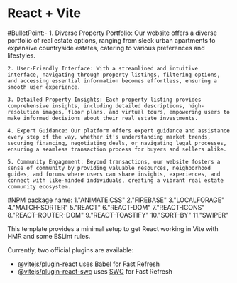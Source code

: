 # React + Vite
#BulletPoint:-
    1. Diverse Property Portfolio: Our website offers a diverse portfolio of real estate options, ranging from sleek urban apartments to expansive countryside estates, catering to various preferences and lifestyles.

    2. User-Friendly Interface: With a streamlined and intuitive interface, navigating through property listings, filtering options, and accessing essential information becomes effortless, ensuring a smooth user experience.

    3. Detailed Property Insights: Each property listing provides comprehensive insights, including detailed descriptions, high-resolution images, floor plans, and virtual tours, empowering users to make informed decisions about their real estate investments.

    4. Expert Guidance: Our platform offers expert guidance and assistance every step of the way, whether it's understanding market trends, securing financing, negotiating deals, or navigating legal processes, ensuring a seamless transaction process for buyers and sellers alike.

    5. Community Engagement: Beyond transactions, our website fosters a sense of community by providing valuable resources, neighborhood guides, and forums where users can share insights, experiences, and connect with like-minded individuals, creating a vibrant real estate community ecosystem.

#NPM package name:
    1."ANIMATE.CSS"
    2."FIREBASE"
    3."LOCALFORAGE"
    4."MATCH-SORTER"
    5."REACT"
    6."REACT-DOM"
    7."REACT-ICONS"
    8."REACT-ROUTER-DOM"
    9."REACT-TOASTIFY"
    10."SORT-BY"
    11."SWIPER"

This template provides a minimal setup to get React working in Vite with HMR and some ESLint rules.

Currently, two official plugins are available:

- [@vitejs/plugin-react](https://github.com/vitejs/vite-plugin-react/blob/main/packages/plugin-react/README.md) uses [Babel](https://babeljs.io/) for Fast Refresh
- [@vitejs/plugin-react-swc](https://github.com/vitejs/vite-plugin-react-swc) uses [SWC](https://swc.rs/) for Fast Refresh

